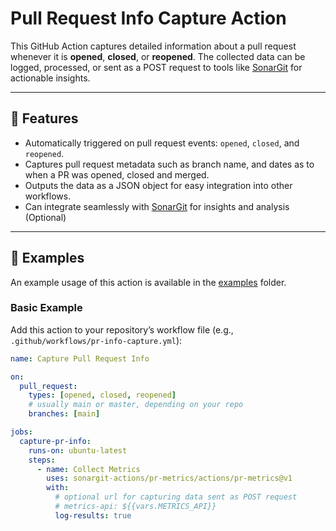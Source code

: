 # Pull Request Info Capture Action

This GitHub Action captures detailed information about a pull request whenever it is **opened**, **closed**, or **reopened**. The collected data can be logged, processed, or sent as a POST request to tools like [SonarGit](https://sonargit.com) for actionable insights.

---

## 🚀 Features

- Automatically triggered on pull request events: `opened`, `closed`, and `reopened`.
- Captures pull request metadata such as branch name, and dates as to when a PR was opened, closed and merged.
- Outputs the data as a JSON object for easy integration into other workflows.
- Can integrate seamlessly with [SonarGit](https://sonargit.com) for insights and analysis (Optional)

---

## 📂 Examples

An example usage of this action is available in the [examples](log-action/example/) folder.

### Basic Example

Add this action to your repository’s workflow file (e.g., `.github/workflows/pr-info-capture.yml`):

```yaml
name: Capture Pull Request Info

on:
  pull_request:
    types: [opened, closed, reopened]
    # usually main or master, depending on your repo
    branches: [main]

jobs:
  capture-pr-info:
    runs-on: ubuntu-latest
    steps:
      - name: Collect Metrics
        uses: sonargit-actions/pr-metrics/actions/pr-metrics@v1
        with:
          # optional url for capturing data sent as POST request
          # metrics-api: ${{vars.METRICS_API}}
          log-results: true
```



